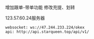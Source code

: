 增加跟单-带单功能
修改充提、划转

123.57.60.24服务器
```
websocket: ws://47.244.233.224/okex
api: http://api.starqueen.top/api/v1/
```
